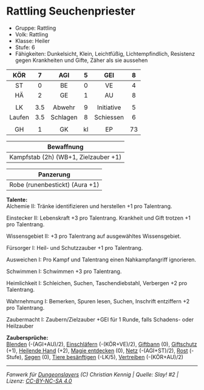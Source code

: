 # Rattling Seuchenpriester  
- Gruppe: Rattling  
- Volk: Rattling  
- Klasse: Heiler  
- Stufe: 6  
- Fähigkeiten: Dunkelsicht, Klein, Leichtfüßig, Lichtempfindlich, Resistenz gegen Krankheiten und Gifte, Zäher als sie aussehen  


| KÖR | 7 | AGI | 5 | GEI | 8 |
| :-: | :-: | :-: | :-: | :-: | :-: |
| ST | 0 | BE | 0 | VE | 4 |
| HÄ | 2 | GE | 1 | AU | 8 |
|  |
| LK | 3.5 | Abwehr | 9 | Initiative | 5 |
| Laufen | 3.5 | Schlagen | 8 | Schiessen | 6 |
|  |
| GH | 1 | GK | kl | EP | 73 |

| Bewaffnung |
| --- |
| Kampfstab (2h) (WB+1, Zielzauber +1) |


| Panzerung |
| --- |
| Robe (runenbestickt) (Aura +1) |


**Talente:**  
Alchemie II: Tränke identifizieren und herstellen +1 pro Talentrang.

Einstecker II: Lebenskraft +3 pro Talentrang. Krankheit und Gift trotzen +1 pro Talentrang.

Wissensgebiet II: +3 pro Talentrang auf ausgewähltes Wissensgebiet.

Fürsorger I: Heil- und Schutzzauber +1 pro Talentrang.

Ausweichen I: Pro Kampf und Talentrang einen Nahkampfangriff ignorieren.

Schwimmen I: Schwimmen +3 pro Talentrang.

Heimlichkeit I: Schleichen, Suchen, Taschendiebstahl, Verbergen +2 pro Talentrang.

Wahrnehmung I: Bemerken, Spuren lesen, Suchen, Inschrift entziffern +2 pro Talentrang.

Zaubermacht I: Zaubern/Zielzauber +GEI für 1 Runde, falls Schadens- oder Heilzauber


**Zaubersprüche:**  
[Blenden](/grw/zauber/blenden.md) (-(AGI+AU)/2), [Einschläfern](/grw/zauber/einschlaefern.md) (-(KÖR+VE)/2), [Giftbann](/grw/zauber/giftbann.md) (0), [Giftschutz](/grw/zauber/giftschutz.md) (+1), [Heilende Hand](/grw/zauber/heilende-hand.md) (+2), [Magie entdecken](/grw/zauber/magie-entdecken.md) (0), [Netz](/grw/zauber/netz.md) (-(AGI+ST)/2), [Rost](/grw/zauber/rost.md) (-Stufe), [Segen](/grw/zauber/segen.md) (0), [Tiere besänftigen](/grw/zauber/tiere-besaenftigen.md) (-LK/5), [Vertreiben](/grw/zauber/vertreiben.md) (-(KÖR+AU)/2)




___
*Fanwerk für [Dungeonslayers](https://www.dungeonslayers.net/) (C) Christian Kennig | Quelle: Slay! #2 | Lizenz: [CC-BY-NC-SA 4.0](https://creativecommons.org/licenses/by-nc-sa/4.0/deed.de)*